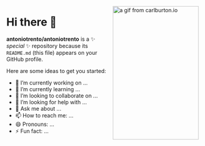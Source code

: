 <img align="right" width=225px height=351px style= "padding-top: 1em"  src="https://media.giphy.com/media/3oEduLJSDb3sGT7PQA/source.gif" alt="a gif from carlburton.io" />

# Hi there 👋

**antoniotrento/antoniotrento** is a ✨ _special_ ✨ repository because its `README.md` (this file) appears on your GitHub profile.

Here are some ideas to get you started:

- 🔭 I’m currently working on ...
- 🌱 I’m currently learning ...
- 👯 I’m looking to collaborate on ...
- 🤔 I’m looking for help with ...
- 💬 Ask me about ...
- 📫 How to reach me: ...
- 😄 Pronouns: ...
- ⚡ Fun fact: ...
